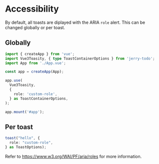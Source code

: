 # Accessibility

By default, all toasts are diplayed with the ARIA `role` alert. This can be changed globally or per toast.

## Globally

```ts
import { createApp } from 'vue';
import Vue3Toasity, { type ToastContainerOptions } from 'jerry-todo';
import App from './App.vue';

const app = createApp(App);

app.use(
  Vue3Toasity,
  {
    role: 'custom-role',
  } as ToastContainerOptions,
);

app.mount('#app');

```

## Per toast

```ts
toast("hello", {
  role: "custom-role",
} as ToastOptions);
```

Refer to https://www.w3.org/WAI/PF/aria/roles for more information.
